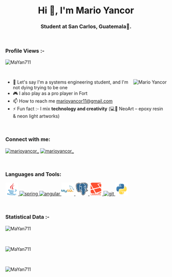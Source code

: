 <h1 align="center">Hi 👋, I'm Mario Yancor</h1>
<h3 align="center">Student at San Carlos, Guatemala🌟.</h3>

<br>

<p align="right"> <h3>Profile Views :-</h3> 
<img src="https://komarev.com/ghpvc/?username=MaYan711&label=Profile%20views&color=0e75b6&style=flat"
    alt="MaYan711" /> 
</p>

<br>

<p><img align="right" src="https://github.com/Adam-pw/Adam-pw/blob/main/animation_500_kxa883sd.gif" alt="Mario Yancor" /></p>

- 📘 Let's say I'm a systems engineering student, and I'm not dying trying to be one
- 🎮 I also play as a pro player in Fort
- 📫 How to reach me marioyancor11@gmail.com 
- ⚡ Fun fact :- I mix **technology and creativity** (💻🎨 NeoArt – epoxy resin & neon light artworks)

<br>

<h3 align="left">Connect with me:</h3>
<p align="left">
  <a href="https://instagram.com/marioyancor_" target="blank"><img align="center"
      src="https://raw.githubusercontent.com/rahuldkjain/github-profile-readme-generator/master/src/images/icons/Social/instagram.svg"
      alt="marioyancor_" height="30" width="40" /></a>
  <a href="https://twitter.com/marioyancor_" target="blank"><img align="center"
      src="https://raw.githubusercontent.com/rahuldkjain/github-profile-readme-generator/master/src/images/icons/Social/twitter.svg"
      alt="marioyancor_" height="30" width="40" /></a>
</p>

<br>

<h3 align="left">Languages and Tools:</h3>
<p align="left"> 
  <a href="https://www.java.com" target="_blank" rel="noreferrer"> 
    <img src="https://raw.githubusercontent.com/devicons/devicon/master/icons/java/java-original.svg" alt="java" width="40" height="40"/> 
  </a>
  <a href="https://spring.io/" target="_blank" rel="noreferrer"> 
    <img src="https://www.vectorlogo.zone/logos/springio/springio-icon.svg" alt="spring" width="40" height="40"/> 
  </a>
  <a href="https://angular.io/" target="_blank" rel="noreferrer"> 
    <img src="https://angular.io/assets/images/logos/angular/angular.svg" alt="angular" width="40" height="40"/> 
  </a>
  <a href="https://www.mysql.com/" target="_blank" rel="noreferrer"> 
    <img src="https://raw.githubusercontent.com/devicons/devicon/master/icons/mysql/mysql-original-wordmark.svg" alt="mysql" width="40" height="40"/> 
  </a>
  <a href="https://www.postgresql.org/" target="_blank" rel="noreferrer"> 
    <img src="https://raw.githubusercontent.com/devicons/devicon/master/icons/postgresql/postgresql-original.svg" alt="postgresql" width="40" height="40"/> 
  </a>
  <a href="https://laravel.com/" target="_blank" rel="noreferrer"> 
    <img src="https://raw.githubusercontent.com/devicons/devicon/master/icons/laravel/laravel-plain-wordmark.svg" alt="laravel" width="40" height="40"/> 
  </a>
  <a href="https://git-scm.com/" target="_blank" rel="noreferrer"> 
    <img src="https://www.vectorlogo.zone/logos/git-scm/git-scm-icon.svg" alt="git" width="40" height="40"/> 
  </a>
  <a href="https://www.python.org/" target="_blank" rel="noreferrer"> 
    <img src="https://raw.githubusercontent.com/devicons/devicon/master/icons/python/python-original.svg" alt="python" width="40" height="40"/> 
  </a>
</p>

<br>

<h3>Statistical Data :-</h3>
<p><img align="center"
    src="https://github-readme-stats.vercel.app/api/top-langs?username=MaYan711&show_icons=true&locale=en&bg_color=0d1117&text_color=ffffff&layout=compact"
    alt="MaYan711" /></p>

<br>

<p><img align="center" src="https://github-readme-stats.vercel.app/api?username=MaYan711&show_icons=true&locale=en&bg_color=0d1117&text_color=ffffff"
    alt="MaYan711" /></p>

<br>

<p><img align="center" src="https://github-readme-streak-stats.herokuapp.com/?user=MaYan711&theme=dark&background=0d1117&date_format=M%20j%5B,%20Y%5D" alt="MaYan711" /></p>

